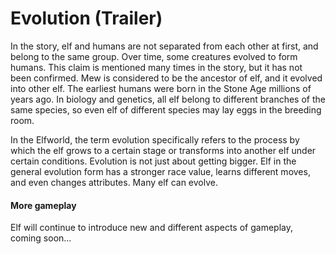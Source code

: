 # Evolution (Trailer)

In the story, elf and humans are not separated from each other at first, and belong to the same group. Over time, some creatures evolved to form humans. This claim is mentioned many times in the story, but it has not been confirmed. Mew is considered to be the ancestor of elf, and it evolved into other elf. The earliest humans were born in the Stone Age millions of years ago. In biology and genetics, all elf belong to different branches of the same species, so even elf of different species may lay eggs in the breeding room.

In the Elfworld, the term evolution specifically refers to the process by which the elf grows to a certain stage or transforms into another elf under certain conditions. Evolution is not just about getting bigger. Elf in the general evolution form has a stronger race value, learns different moves, and even changes attributes. Many elf can evolve.

#### More gameplay

Elf will continue to introduce new and different aspects of gameplay, coming soon...
